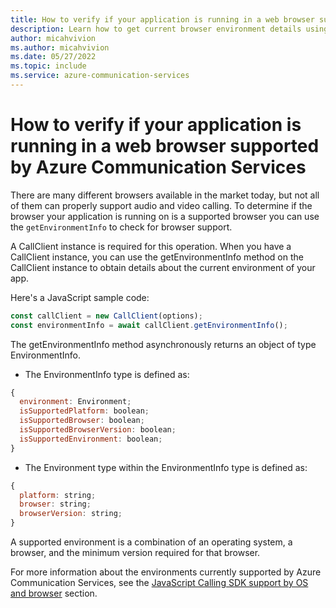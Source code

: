 ```yaml
---
title: How to verify if your application is running in a web browser supported by Azure Communication Services
description: Learn how to get current browser environment details using the Azure Communication Services Calling SDK for JavaScript 
author: micahvivion
ms.author: micahvivion
ms.date: 05/27/2022
ms.topic: include
ms.service: azure-communication-services
---
```


# How to verify if your application is running in a web browser supported by Azure Communication Services

There are many different browsers available in the market today, but not all of them can properly support audio and video calling. To determine if the browser your application is running on is a supported browser you can use the `getEnvironmentInfo` to check for browser support.

A CallClient instance is required for this operation. When you have a CallClient instance, you can use the getEnvironmentInfo method on the CallClient instance to obtain details about the current environment of your app.

Here's a JavaScript sample code:

```javascript
const callClient = new CallClient(options);
const environmentInfo = await callClient.getEnvironmentInfo();
```

The getEnvironmentInfo method asynchronously returns an object of type EnvironmentInfo.

- The EnvironmentInfo type is defined as:

```javascript
{
  environment: Environment;
  isSupportedPlatform: boolean;
  isSupportedBrowser: boolean;
  isSupportedBrowserVersion: boolean;
  isSupportedEnvironment: boolean;
}
```
- The Environment type within the EnvironmentInfo type is defined as:

```javascript
{
  platform: string;
  browser: string;
  browserVersion: string;
}
```

A supported environment is a combination of an operating system, a browser, and the minimum version required for that browser.

For more information about the environments currently supported by Azure Communication Services, see the [JavaScript Calling SDK support by OS and browser](../../../concepts/voice-video-calling/calling-sdk-features.md#javascript-calling-sdk-support-by-os-and-browser) section.
